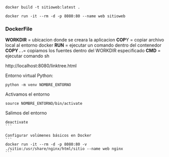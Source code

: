 ```
docker build -t sitioweb:latest .
```
```
docker run -it --rm -d -p 8080:80 --name web sitioweb
```

### DockerFile

**WORKDIR** = ubicacion donde se creara la aplicacion
**COP**Y = copiar archivo local al entorno docker
**RUN** = ejecutar un comando dentro del contenedor
**COPY . .**= copiamos los fuentes dentro del WORKDIR especificado
**CMD** = ejecutar comando sh

http://localhost:8080/linktree.html

Entorno virtual Python:
```
python -m venv NOMBRE_ENTORNO
```

Activamos el entorno
```
source NOMBRE_ENTORNO/bin/activate
```

Salimos del entorno
````
deactivate
```

Configurar volúmenes básicos en Docker
```
docker run -it --rm -d -p 8080:80 -v ./sitio:/usr/share/nginx/html/sitio --name web nginx
```